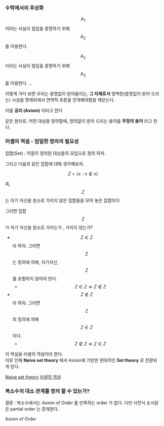 ### 수학에서의 추상화

$$A_{1}$$ 이라는 사실이 참임을 증명하기 위해 $$ A_{2}$$ 를 이용한다.

$$A_{2}$$ 이라는 사실이 참임을 증명하기 위해 $$ A_{3}$$ 를 이용한다.
...

이렇게 가다 보면 우리는 증명없이 받아들이는, **그 자체로서** 명백한(증명없이 받아 드리는) 사실을 명제위에서 연역적 추론을 전개해야함을 깨닫는다.

이를 **공리 (Axiom)** 이라고 한다

같은 원리로, 어떤 대상을 정의할때, 정의없이 받아 드리는 용어를 **무정의 용어** 라고 한다.



### 러셀의 역설 - 엄밀한 정의의 필요성

집합(Set) : 적절히 정의된 대상들의 모임으로 정의 하자.

그리고 다음과 같은 집합에 대해 생각해보자.

$$ Z = \left\{ x : x\notin x \right\}$$

즉, $$Z$$ 는 자기 자신을 원소로 가지지 않은 집합들을 모아 놓은 집합이다

그러면 집합 $$Z$$ 가 자기 자신을 원소로 가지는가 , 가지지 않는가?
- $$Z \in Z$$ 라 하자. 그러면 $$Z$$ 는 정의에 의해, 자기자신, $$Z$$ 를 포함하지 않아야 한다. 
  -  $$ Z \in Z  \Rightarrow Z \notin Z $$
- $$Z \notin Z$$라 하자. 그러면 $$Z$$ 의 정의에 의해 $$Z \in Z$$ 이다.
  -  $$Z \notin Z  \Rightarrow Z \in Z$$

이 역설을 러셀의 역설이라 한다.  
이로 인해 **Naive set theory** 에서 Axiom에 기반한 현대적인 **Set theory** 로 전환되게 된다.

[Naive set theory](https://ko.wikipedia.org/wiki/%EC%86%8C%EB%B0%95%ED%95%9C_%EC%A7%91%ED%95%A9%EB%A1%A0)
[러셀의 역설](https://ko.wikipedia.org/wiki/%EB%9F%AC%EC%85%80%EC%9D%98_%EC%97%AD%EC%84%A4)


### 복소수의 대소 관계를 정의 할 수 있는가?

결론 : 복소수에서는 Axiom of Order 를 만족하는 order 가 없다. 다만 사전식 순서같은  partial order 는 존재한다.

Axiom of Order


###